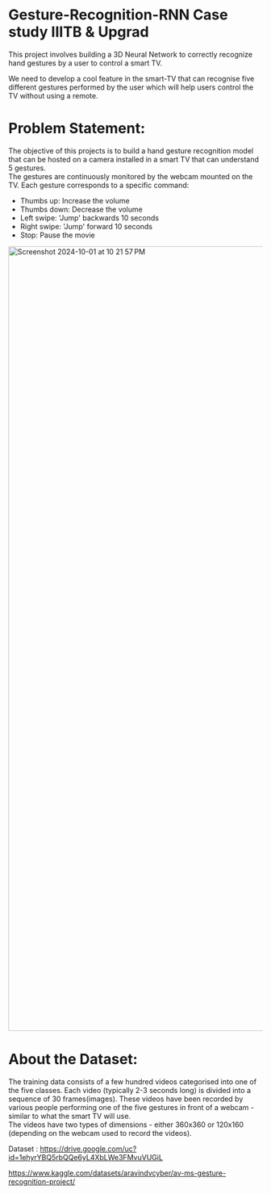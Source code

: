 # Gesture-Recognition-RNN Case study IIITB & Upgrad
This project involves building a 3D Neural Network to correctly recognize hand gestures by a user to control a smart TV.


We need to develop a cool feature in the smart-TV that can recognise five different gestures performed by the user which will help users control the TV without using a remote. 

# Problem Statement:
The objective of this projects is to build a hand gesture recognition model that can be hosted on a camera installed in a smart TV that can understand 5 gestures.   
The gestures are continuously monitored by the webcam mounted on the TV. Each gesture corresponds to a specific command:  
-	Thumbs up:  Increase the volume  
-	Thumbs down: Decrease the volume  
-	Left swipe: 'Jump' backwards 10 seconds  
-	Right swipe: 'Jump' forward 10 seconds    
-	Stop: Pause the movie  

<img width="1555" alt="Screenshot 2024-10-01 at 10 21 57 PM" src="https://github.com/user-attachments/assets/4b33c453-82d1-4bd4-b14a-282e35901668">



# About the Dataset: 
The training data consists of a few hundred videos categorised into one of the five classes. Each video (typically 2-3 seconds long) is divided into a sequence of 30 frames(images). These videos have been recorded by various people performing one of the five gestures in front of a webcam - similar to what the smart TV will use.  
The videos have two types of dimensions - either 360x360 or 120x160 (depending on the webcam used to record the videos).  

Dataset : https://drive.google.com/uc?id=1ehyrYBQ5rbQQe6yL4XbLWe3FMvuVUGiL

https://www.kaggle.com/datasets/aravindvcyber/av-ms-gesture-recognition-project/

 

